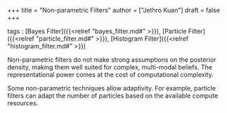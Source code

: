+++
title = "Non-parametric Filters"
author = ["Jethro Kuan"]
draft = false
+++

tags
: [Bayes Filter]({{<relref "bayes_filter.md#" >}}), [Particle Filter]({{<relref "particle_filter.md#" >}}), [Histogram Filter]({{<relref "histogram_filter.md#" >}})

Non-parametric filters do not make strong assumptions on the posterior
density, making them well suited for complex, multi-modal beliefs. The
representational power comes at the cost of computational complexity.

Some non-parametric techniques allow adaptivity. For example, particle filters
can adapt the number of particles based on the available compute resources.